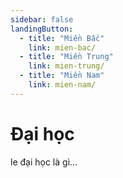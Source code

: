 ```yaml
---
sidebar: false
landingButton:
  - title: "Miền Bắc"
    link: mien-bac/
  - title: "Miền Trung"
    link: mien-trung/
  - title: "Miền Nam"
    link: mien-nam/
---
```


# Đại học

le đại học là gì...

<LandingAction />